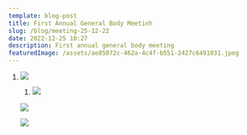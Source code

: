```yaml
---
template: blog-post
title: First Annual General Body Meetinh
slug: /blog/meeting-25-12-22
date: 2022-12-25 10:27
description: First annual general body meeting
featuredImage: /assets/ae85072c-462a-4c4f-b551-2427c6491031.jpeg
---
```

1. ![](/assets/30c9a276-78f5-4b83-bd8d-c980b79e0201.jpeg)

   1. ![](/assets/e341655e-a3d9-428a-8c16-7c3c67dd0e2e.jpeg)



   ![](/assets/73bc924e-ecc8-4565-8f10-0018030a1694.jpeg)

   ![](/assets/6da19eef-edf7-45af-b0ad-c11cfa0848f7.jpeg)